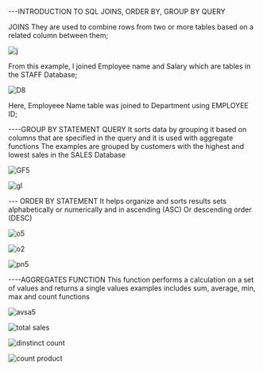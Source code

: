 ---INTRODUCTION TO SQL JOINS, ORDER BY, GROUP BY QUERY

JOINS
They are used to combine rows from two or more tables based on a related column between them;


![j](https://github.com/Janeamaka94/TASK-5/assets/144977337/678c400b-6341-48a7-a66e-8d269880b049)

From this example, I joined Employee name and Salary which are tables in the STAFF Database;


![D8](https://github.com/Janeamaka94/TASK-5/assets/144977337/18b02514-bf84-4738-9fee-6b49e7d0d8d8)

Here, Employeee Name table was joined to Department using EMPLOYEE ID;



----GROUP BY  STATEMENT QUERY
It sorts data by grouping it based on columns that are specified in the query and it is used with aggregate functions
The examples are grouped by customers  with the  highest and lowest sales in the SALES Database



![GF5](https://github.com/Janeamaka94/TASK-5/assets/144977337/f2051c64-a23e-400b-a3d2-639976a51a8c)



![gl](https://github.com/Janeamaka94/TASK-5/assets/144977337/a0c0dce2-2fe7-47bd-a356-d2b09a6f4ff6)



--- ORDER BY STATEMENT
It helps organize and sorts results sets alphabetically or numerically and in ascending (ASC) Or descending order (DESC)


![o5](https://github.com/Janeamaka94/TASK-5/assets/144977337/5ed4cfdf-778b-401c-8f0e-319614139d9b)


![o2](https://github.com/Janeamaka94/TASK-5/assets/144977337/d33be861-8a0a-468f-a43f-3834ac371f3f)



![pn5](https://github.com/Janeamaka94/TASK-5/assets/144977337/0cb8fe7a-918a-4c70-8913-224588568823)


----AGGREGATES FUNCTION
This function performs a calculation on a set of values and returns a single values
examples includes sum, average, min, max and count functions

![avsa5](https://github.com/Janeamaka94/TASK-5/assets/144977337/bf7254c2-7208-4957-972e-67685eb11789)


![total sales](https://github.com/Janeamaka94/TASK-5/assets/144977337/febb16a5-0484-4dde-a26f-ddc51b2b49e5)


![dinstinct count](https://github.com/Janeamaka94/TASK-5/assets/144977337/68f8d120-3a07-41b2-906e-bdd831fe2057)


![count product](https://github.com/Janeamaka94/TASK-5/assets/144977337/2ab650ef-c7b2-4aa8-b0b9-1189490f0009)

















